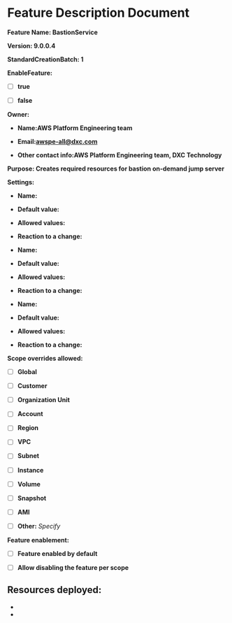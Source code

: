 # Feature Description Document

**Feature Name: BastionService**

**Version: 9.0.0.4**

**StandardCreationBatch: 1**

**EnableFeature:**

- [ ] **true**

- [ ] **false**

**Owner:**

- **Name:AWS Platform Engineering team**

- **Email:awspe-all@dxc.com**

- **Other contact info:AWS Platform Engineering team, DXC Technology** 

**Purpose: Creates required resources for bastion on-demand jump server** 

**Settings:**

  - **Name:**

  - **Default value:**

  - **Allowed values:**

  - **Reaction to a change:**


  - **Name:**

  - **Default value:**

  - **Allowed values:**

  - **Reaction to a change:**


  - **Name:**

  - **Default value:**

  - **Allowed values:**

  - **Reaction to a change:**

**Scope overrides allowed:** 

- [ ] **Global**

- [ ] **Customer**

- [ ] **Organization Unit**

- [ ] **Account**

- [ ] **Region**

- [ ] **VPC**

- [ ] **Subnet**

- [ ] **Instance**

- [ ] **Volume**

- [ ] **Snapshot**

- [ ] **AMI**

- [ ] **Other:** *Specify*

**Feature enablement:**

- [ ] **Feature enabled by default**

- [ ] **Allow disabling the feature per scope**

**Resources deployed:**
-
-
- 